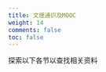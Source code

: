 ```yaml
---
title: 文理通识及MOOC
weight: 14
comments: false
toc: false
---
```

探索以下各节以查找相关资料

































































